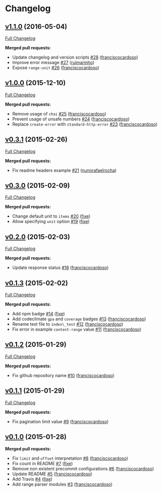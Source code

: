 # Changelog

## [v1.1.0](https://github.com/seegno/koa-pagination/tree/v1.1.0) (2016-05-04)
[Full Changelog](https://github.com/seegno/koa-pagination/compare/v1.0.0...v1.1.0)

**Merged pull requests:**

- Update changelog and version scripts [\#28](https://github.com/seegno/koa-pagination/pull/28) ([franciscocardoso](https://github.com/franciscocardoso))
- Improve error message [\#27](https://github.com/seegno/koa-pagination/pull/27) ([ruimarinho](https://github.com/ruimarinho))
- Expose `range-unit` [\#26](https://github.com/seegno/koa-pagination/pull/26) ([franciscocardoso](https://github.com/franciscocardoso))

## [v1.0.0](https://github.com/seegno/koa-pagination/tree/v1.0.0) (2015-12-10)
[Full Changelog](https://github.com/seegno/koa-pagination/compare/v0.3.1...v1.0.0)

**Merged pull requests:**

- Remove usage of `chai` [\#25](https://github.com/seegno/koa-pagination/pull/25) ([franciscocardoso](https://github.com/franciscocardoso))
- Prevent usage of unsafe numbers [\#24](https://github.com/seegno/koa-pagination/pull/24) ([franciscocardoso](https://github.com/franciscocardoso))
- Replace `create-error` with `standard-http-error` [\#23](https://github.com/seegno/koa-pagination/pull/23) ([franciscocardoso](https://github.com/franciscocardoso))

## [v0.3.1](https://github.com/seegno/koa-pagination/tree/v0.3.1) (2015-02-26)
[Full Changelog](https://github.com/seegno/koa-pagination/compare/v0.3.0...v0.3.1)

**Merged pull requests:**

- Fix readme headers example [\#21](https://github.com/seegno/koa-pagination/pull/21) ([nunorafaelrocha](https://github.com/nunorafaelrocha))

## [v0.3.0](https://github.com/seegno/koa-pagination/tree/v0.3.0) (2015-02-09)
[Full Changelog](https://github.com/seegno/koa-pagination/compare/v0.2.0...v0.3.0)

**Merged pull requests:**

- Change default unit to `items` [\#20](https://github.com/seegno/koa-pagination/pull/20) ([fixe](https://github.com/fixe))
- Allow specifying `unit` option [\#19](https://github.com/seegno/koa-pagination/pull/19) ([fixe](https://github.com/fixe))

## [v0.2.0](https://github.com/seegno/koa-pagination/tree/v0.2.0) (2015-02-03)
[Full Changelog](https://github.com/seegno/koa-pagination/compare/v0.1.3...v0.2.0)

**Merged pull requests:**

- Update response status [\#18](https://github.com/seegno/koa-pagination/pull/18) ([franciscocardoso](https://github.com/franciscocardoso))

## [v0.1.3](https://github.com/seegno/koa-pagination/tree/v0.1.3) (2015-02-02)
[Full Changelog](https://github.com/seegno/koa-pagination/compare/v0.1.2...v0.1.3)

**Merged pull requests:**

- Add npm badge [\#14](https://github.com/seegno/koa-pagination/pull/14) ([fixe](https://github.com/fixe))
- Add codeclimate `gpa` and `coverage` badges [\#13](https://github.com/seegno/koa-pagination/pull/13) ([franciscocardoso](https://github.com/franciscocardoso))
- Rename test file to `index\_test` [\#12](https://github.com/seegno/koa-pagination/pull/12) ([franciscocardoso](https://github.com/franciscocardoso))
- Fix error in example `content-range` value [\#11](https://github.com/seegno/koa-pagination/pull/11) ([franciscocardoso](https://github.com/franciscocardoso))

## [v0.1.2](https://github.com/seegno/koa-pagination/tree/v0.1.2) (2015-01-29)
[Full Changelog](https://github.com/seegno/koa-pagination/compare/v0.1.1...v0.1.2)

**Merged pull requests:**

- Fix github repository name [\#10](https://github.com/seegno/koa-pagination/pull/10) ([franciscocardoso](https://github.com/franciscocardoso))

## [v0.1.1](https://github.com/seegno/koa-pagination/tree/v0.1.1) (2015-01-29)
[Full Changelog](https://github.com/seegno/koa-pagination/compare/v0.1.0...v0.1.1)

**Merged pull requests:**

- Fix pagination limit value [\#9](https://github.com/seegno/koa-pagination/pull/9) ([franciscocardoso](https://github.com/franciscocardoso))

## [v0.1.0](https://github.com/seegno/koa-pagination/tree/v0.1.0) (2015-01-28)
**Merged pull requests:**

- Fix `limit` and `offset` interpretation [\#8](https://github.com/seegno/koa-pagination/pull/8) ([franciscocardoso](https://github.com/franciscocardoso))
- Fix count in README [\#7](https://github.com/seegno/koa-pagination/pull/7) ([fixe](https://github.com/fixe))
- Remove non existent precommit configurations [\#6](https://github.com/seegno/koa-pagination/pull/6) ([franciscocardoso](https://github.com/franciscocardoso))
- Update README [\#5](https://github.com/seegno/koa-pagination/pull/5) ([franciscocardoso](https://github.com/franciscocardoso))
- Add Travis [\#4](https://github.com/seegno/koa-pagination/pull/4) ([fixe](https://github.com/fixe))
- Add range parser modules [\#3](https://github.com/seegno/koa-pagination/pull/3) ([franciscocardoso](https://github.com/franciscocardoso))
